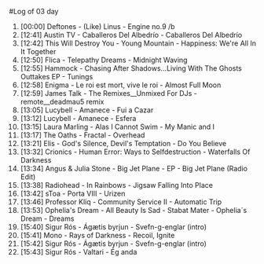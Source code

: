 #Log of 03 day

1. [00:00] Deftones - (Like) Linus - Engine no.9 /b
1. [12:41] Austin TV - Caballeros Del Albedrío - Caballeros Del Albedrío
1. [12:42] This Will Destroy You - Young Mountain - Happiness: We're All In It Together
1. [12:50] Flica - Telepathy Dreams - Midnight Waving
1. [12:55] Hammock - Chasing After Shadows...Living With The Ghosts Outtakes EP - Tunings
1. [12:58] Enigma - Le roi est mort, vive le roi - Almost Full Moon
1. [12:59] James Talk - The Remixes__Unmixed For DJs - remote__deadmau5 remix
1. [13:05] Lucybell - Amanece - Fui a Cazar
1. [13:12] Lucybell - Amanece - Esfera
1. [13:15] Laura Marling - Alas I Cannot Swim - My Manic and I
1. [13:17] The Oaths - Fractal - Overhead
1. [13:21] Elis - God's Silence, Devil's Temptation - Do You Believe
1. [13:32] Crionics - Human Error: Ways to Selfdestruction - Waterfalls Of Darkness
1. [13:34] Angus & Julia Stone - Big Jet Plane - EP - Big Jet Plane (Radio Edit)
1. [13:38] Radiohead - In Rainbows - Jigsaw Falling Into Place
1. [13:42] sToa - Porta VIII - Urizen
1. [13:46] Professor Kliq - Community Service II - Automatic Trip
1. [13:53] Ophelia's Dream - All Beauty Is Sad - Stabat Mater - Ophelia´s Dream - Dreams
1. [15:40] Sigur Rós - Ágætis byrjun - Svefn-g-englar (intro)
1. [15:41] Mono - Rays of Darkness - Recoil, Ignite
1. [15:42] Sigur Rós - Ágætis byrjun - Svefn-g-englar (intro)
1. [15:43] Sigur Rós - Valtari - Ég anda
